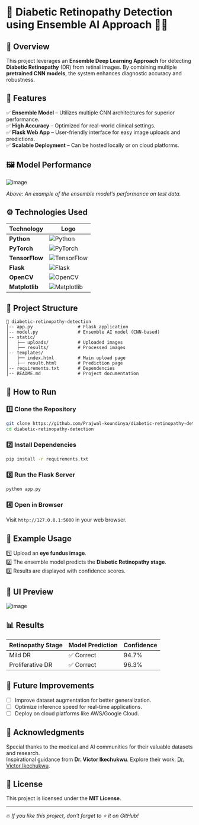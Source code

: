 # 🏥 Diabetic Retinopathy Detection using Ensemble AI Approach 🧠🔬

## 📌 Overview
This project leverages an **Ensemble Deep Learning Approach** for detecting **Diabetic Retinopathy** (DR) from retinal images. By combining multiple **pretrained CNN models**, the system enhances diagnostic accuracy and robustness.

## 🚀 Features
✅ **Ensemble Model** – Utilizes multiple CNN architectures for superior performance.  
✅ **High Accuracy** – Optimized for real-world clinical settings.  
✅ **Flask Web App** – User-friendly interface for easy image uploads and predictions.  
✅ **Scalable Deployment** – Can be hosted locally or on cloud platforms.  

## 🖼️ Model Performance
![image](https://github.com/Prajwal-koundinya/diabetic-retinopathy-detection/assets/model-performance.png)

*Above: An example of the ensemble model's performance on test data.*

## ⚙️ **Technologies Used**

| **Technology**       | **Logo**                                                                                  |
|-----------------------|-------------------------------------------------------------------------------------------|
| **Python**           | ![Python](https://img.shields.io/badge/Python-3776AB?style=for-the-badge&logo=python&logoColor=white) |
| **PyTorch**          | ![PyTorch](https://img.shields.io/badge/PyTorch-EE4C2C?style=for-the-badge&logo=pytorch&logoColor=white) |
| **TensorFlow**       | ![TensorFlow](https://img.shields.io/badge/TensorFlow-FF6F00?style=for-the-badge&logo=tensorflow&logoColor=white) |
| **Flask**            | ![Flask](https://img.shields.io/badge/Flask-000000?style=for-the-badge&logo=flask&logoColor=white) |
| **OpenCV**           | ![OpenCV](https://img.shields.io/badge/OpenCV-5C3EE8?style=for-the-badge&logo=opencv&logoColor=white) |
| **Matplotlib**       | ![Matplotlib](https://img.shields.io/badge/Matplotlib-11557C?style=for-the-badge&logo=python&logoColor=white) |

## 📂 Project Structure
```
📁 diabetic-retinopathy-detection
│-- app.py                 # Flask application
│-- model.py               # Ensemble AI model (CNN-based)
│-- static/
│   ├── uploads/           # Uploaded images
│   ├── results/           # Processed images
│-- templates/
│   ├── index.html         # Main upload page
│   ├── result.html        # Prediction page
│-- requirements.txt       # Dependencies
│-- README.md              # Project documentation
```

## 🎯 How to Run
### 1️⃣ Clone the Repository
```bash
git clone https://github.com/Prajwal-koundinya/diabetic-retinopathy-detection.git
cd diabetic-retinopathy-detection
```

### 2️⃣ Install Dependencies
```bash
pip install -r requirements.txt
```

### 3️⃣ Run the Flask Server
```bash
python app.py
```

### 4️⃣ Open in Browser
Visit `http://127.0.0.1:5000` in your web browser.

## 📌 Example Usage
1️⃣ Upload an **eye fundus image**.  
2️⃣ The ensemble model predicts the **Diabetic Retinopathy stage**.  
3️⃣ Results are displayed with confidence scores.  

## 🎨 UI Preview
![image](https://github.com/Prajwal-koundinya/diabetic-retinopathy-detection/assets/ui-preview.png)

## 📊 Results
| Retinopathy Stage | Model Prediction | Confidence |
|-------------------|-----------------|------------|
| Mild DR          | ✅ Correct       | 94.7% |
| Proliferative DR | ✅ Correct       | 96.3% |

## 📖 Future Improvements
- [ ] Improve dataset augmentation for better generalization.
- [ ] Optimize inference speed for real-time applications.
- [ ] Deploy on cloud platforms like AWS/Google Cloud.

## 🤝 **Acknowledgments**
Special thanks to the medical and AI communities for their valuable datasets and research.  
Inspirational guidance from **Dr. Victor Ikechukwu**. Explore their work: [Dr. Victor Ikechukwu](https://github.com/Victor-Ikechukwu). 

## 📜 License
This project is licensed under the **MIT License**.

---
🔥 *If you like this project, don't forget to ⭐ it on GitHub!*

